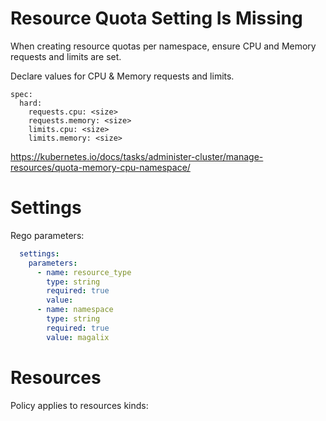 # Resource Quota Setting Is Missing

When creating resource quotas per namespace, ensure CPU and Memory requests and limits are set.


Declare values for CPU & Memory requests and limits.  
```
spec:
  hard:
    requests.cpu: <size>
    requests.memory: <size>
    limits.cpu: <size>
    limits.memory: <size>
```
https://kubernetes.io/docs/tasks/administer-cluster/manage-resources/quota-memory-cpu-namespace/


# Settings

Rego parameters:
```yaml
  settings:
    parameters:
      - name: resource_type
        type: string
        required: true
        value:
      - name: namespace
        type: string
        required: true
        value: magalix
```

# Resources
Policy applies to resources kinds:

